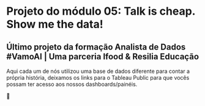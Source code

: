 # Projeto do módulo 05: Talk is cheap. Show me the data!

## Último projeto da formação Analista de Dados #VamoAI | Uma parceria Ifood & Resilia Educação

Aqui cada um de nós utilizou uma base de dados diferente para contar a própria história, deixamos os links para o Tableau Public para que vocês possam ter acesso aos nossos dashboards/painéis.

💙
